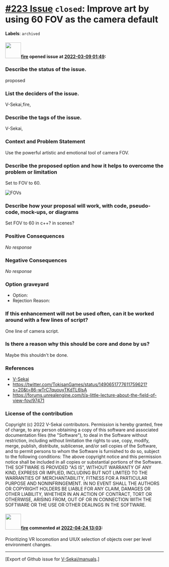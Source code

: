 # [\#223 Issue](https://github.com/V-Sekai/manuals/issues/223) `closed`: Improve art by using 60 FOV as the camera default
**Labels**: `archived`


#### <img src="https://avatars.githubusercontent.com/u/32321?u=c2e06a3d2b49a467aa907e54aa259516440267cc&v=4" width="50">[fire](https://github.com/fire) opened issue at [2022-03-09 01:49](https://github.com/V-Sekai/manuals/issues/223):

### Describe the status of the issue.

proposed

### List the deciders of the issue.

V-Sekai,fire,

### Describe the tags of the issue.

V-Sekai,

### Context and Problem Statement

Use the powerful artistic and emotional tool of camera FOV.

### Describe the proposed option and how it helps to overcome the problem or limitation

Set to FOV to 60.

![FOVs](https://pbs.twimg.com/media/FK_ZJOxakAUnAFZ?format=jpg&name=large)

### Describe how your proposal will work, with code, pseudo-code, mock-ups, or diagrams

Set FOV to 60 in c++? in scenes?

### Positive Consequences

_No response_

### Negative Consequences

_No response_

### Option graveyard

- Option: <!-- [List the proposed options no longer open for consideration.] -->
- Rejection Reason: <!-- [List the reasons for the rejection: (the Bad traits)] -->


### If this enhancement will not be used often, can it be worked around with a few lines of script?

One line of camera script.

### Is there a reason why this should be core and done by us?

Maybe this shouldn't be done.

### References

- [V-Sekai](https://v-sekai.org/)
- https://twitter.com/TokisanGames/status/1490651777611759621?s=20&t=86-wTrC7quouyTKdTL6lsA
- https://forums.unrealengine.com/t/a-little-lecture-about-the-field-of-view-fov/97471


### License of the contribution

Copyright (c) 2022 V-Sekai contributors. Permission is hereby granted, free of charge, to any person obtaining a copy of this software and associated documentation files (the "Software"), to deal in the Software without restriction, including without limitation the rights to use, copy, modify, merge, publish, distribute, sublicense, and/or sell copies of the Software, and to permit persons to whom the Software is furnished to do so, subject to the following conditions: The above copyright notice and this permission notice shall be included in all copies or substantial portions of the Software. THE SOFTWARE IS PROVIDED "AS IS", WITHOUT WARRANTY OF ANY KIND, EXPRESS OR IMPLIED, INCLUDING BUT NOT LIMITED TO THE WARRANTIES OF MERCHANTABILITY, FITNESS FOR A PARTICULAR PURPOSE AND NONINFRINGEMENT. IN NO EVENT SHALL THE AUTHORS OR COPYRIGHT HOLDERS BE LIABLE FOR ANY CLAIM, DAMAGES OR OTHER LIABILITY, WHETHER IN AN ACTION OF CONTRACT, TORT OR OTHERWISE, ARISING FROM, OUT OF OR IN CONNECTION WITH THE SOFTWARE OR THE USE OR OTHER DEALINGS IN THE SOFTWARE.

#### <img src="https://avatars.githubusercontent.com/u/32321?u=c2e06a3d2b49a467aa907e54aa259516440267cc&v=4" width="50">[fire](https://github.com/fire) commented at [2022-04-24 13:03](https://github.com/V-Sekai/manuals/issues/223#issuecomment-1107837708):

Prioritizing VR locomotion and UIUX selection of objects over per level environment changes.


-------------------------------------------------------------------------------



[Export of Github issue for [V-Sekai/manuals](https://github.com/V-Sekai/manuals).]
